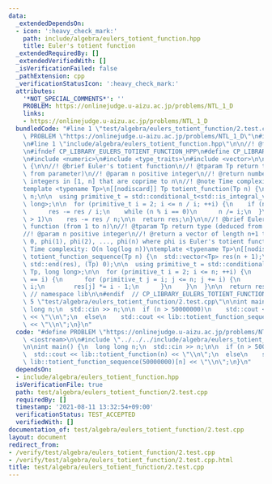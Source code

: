 ```yaml
---
data:
  _extendedDependsOn:
  - icon: ':heavy_check_mark:'
    path: include/algebra/eulers_totient_function.hpp
    title: Euler's totient function
  _extendedRequiredBy: []
  _extendedVerifiedWith: []
  _isVerificationFailed: false
  _pathExtension: cpp
  _verificationStatusIcon: ':heavy_check_mark:'
  attributes:
    '*NOT_SPECIAL_COMMENTS*': ''
    PROBLEM: https://onlinejudge.u-aizu.ac.jp/problems/NTL_1_D
    links:
    - https://onlinejudge.u-aizu.ac.jp/problems/NTL_1_D
  bundledCode: "#line 1 \"test/algebra/eulers_totient_function/2.test.cpp\"\n#define\
    \ PROBLEM \"https://onlinejudge.u-aizu.ac.jp/problems/NTL_1_D\"\n#include <iostream>\n\
    \n#line 1 \"include/algebra/eulers_totient_function.hpp\"\n\n//! @file eulers_totient_function.hpp\n\
    \n#ifndef CP_LIBRARY_EULERS_TOTIENT_FUNCTION_HPP\n#define CP_LIBRARY_EULERS_TOTIENT_FUNCTION_HPP\n\
    \n#include <numeric>\n#include <type_traits>\n#include <vector>\n\nnamespace lib\
    \ {\n\n//! @brief Euler's totient function\n//! @tparam Tp return type (deduced\
    \ from parameter)\n//! @param n positive integer\n//! @return number of positive\
    \ integers in [1, n] that are coprime to n\n//! @note Time complexity: O(sqrt(n))\n\
    template <typename Tp>\n[[nodiscard]] Tp totient_function(Tp n) {\n  Tp res =\
    \ n;\n\n  using primitive_t = std::conditional_t<std::is_integral_v<Tp>, Tp, long\
    \ long>;\n\n  for (primitive_t i = 2; i <= n / i; ++i) {\n    if (n % i == 0)\n\
    \      res -= res / i;\n    while (n % i == 0)\n      n /= i;\n  }\n\n  if (n\
    \ > 1)\n    res -= res / n;\n\n  return res;\n}\n\n//! @brief Euler's totient\
    \ function (from 1 to n)\n//! @tparam Tp return type (deduced from parameter)\n\
    //! @param n positive integer\n//! @return a vector of length n+1 that contains\
    \ 0, phi(1), phi(2), ..., phi(n) where phi is Euler's totient function\n//! @note\
    \ Time complexity: O(n log(log n))\ntemplate <typename Tp>\n[[nodiscard]] std::vector<Tp>\
    \ totient_function_sequence(Tp n) {\n  std::vector<Tp> res(n + 1);\n  std::iota(std::begin(res),\
    \ std::end(res), (Tp) 0);\n\n  using primitive_t = std::conditional_t<std::is_integral_v<Tp>,\
    \ Tp, long long>;\n\n  for (primitive_t i = 2; i <= n; ++i) {\n    if (res[i]\
    \ == i) {\n      for (primitive_t j = i; j <= n; j += i) {\n        res[j] /=\
    \ i;\n        res[j] *= i - 1;\n      }\n    }\n  }\n\n  return res;\n}\n\n} \
    \ // namespace lib\n\n#endif  // CP_LIBRARY_EULERS_TOTIENT_FUNCTION_HPP\n#line\
    \ 5 \"test/algebra/eulers_totient_function/2.test.cpp\"\n\nint main() {\n  long\
    \ long n;\n  std::cin >> n;\n\n  if (n > 50000000)\n    std::cout << lib::totient_function(n)\
    \ << \"\\n\";\n  else\n    std::cout << lib::totient_function_sequence(50000000)[n]\
    \ << \"\\n\";\n}\n"
  code: "#define PROBLEM \"https://onlinejudge.u-aizu.ac.jp/problems/NTL_1_D\"\n#include\
    \ <iostream>\n\n#include \"../../../include/algebra/eulers_totient_function.hpp\"\
    \n\nint main() {\n  long long n;\n  std::cin >> n;\n\n  if (n > 50000000)\n  \
    \  std::cout << lib::totient_function(n) << \"\\n\";\n  else\n    std::cout <<\
    \ lib::totient_function_sequence(50000000)[n] << \"\\n\";\n}\n"
  dependsOn:
  - include/algebra/eulers_totient_function.hpp
  isVerificationFile: true
  path: test/algebra/eulers_totient_function/2.test.cpp
  requiredBy: []
  timestamp: '2021-08-11 13:32:54+09:00'
  verificationStatus: TEST_ACCEPTED
  verifiedWith: []
documentation_of: test/algebra/eulers_totient_function/2.test.cpp
layout: document
redirect_from:
- /verify/test/algebra/eulers_totient_function/2.test.cpp
- /verify/test/algebra/eulers_totient_function/2.test.cpp.html
title: test/algebra/eulers_totient_function/2.test.cpp
---
```

